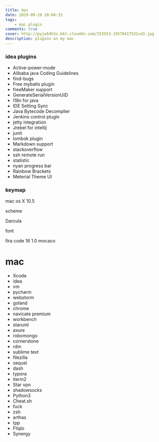 ```yaml
---
title: mac
date: 2019-09-29 20:04:33
tags: 
    - mac plugin
comments: true
cover: http://pyjw54h3s.bkt.clouddn.com/153553-15570417531cd3.jpg
description: plugins on my mac 
---
```



### idea plugins

- Active-power-mode
- Alibaba java Coding Guidelines
- find-bugs
- Free mybatis plugin
- freeMaker support
- GenerateSerialVersionUID
- I18n for java
- IDE Setting Sync
- Java Bytecode Decomplier
- Jenkins control plugin
- jetty integration
- Jrebel for intellij
- junit
- lombok plugin
- Markdown support
- stackoverflow
- ssh remote run
- statistic
- nyan progress bar
- Rainbow Brackets
- Meterial Theme UI 

### keymap

mac os X 10.5

scheme

Darcula

font

fira code  16 1.0 mocaco


# mac 

- Xcode
- idea
- vm
- pycharm
- webstorm
- goland
- chrome
- navicate premium
- workbench
- staruml
- axure
- robomongo
- cornerstone
- rdm
- sublime text
- filezilla
- sequel 
- dash
- typora
- iterm2
- Star vpn
- shadowsocks  
- Python3
- Cheat.sh
- fuck
- zsh
- arthas
- tpp
- Fliqlo
- Synergy

